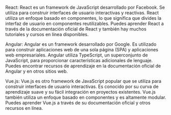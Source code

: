 React: React es un framework de JavaScript desarrollado por Facebook. Se utiliza para construir interfaces de usuario interactivas y reactivas. React utiliza un enfoque basado en componentes, lo que significa que divides la interfaz de usuario en componentes reutilizables. Puedes aprender React a través de la documentación oficial de React y también hay muchos tutoriales y cursos en línea disponibles.

Angular: Angular es un framework desarrollado por Google. Es utilizado para construir aplicaciones web de una sola página (SPA) y aplicaciones web empresariales. Angular utiliza TypeScript, un superconjunto de JavaScript, para proporcionar características adicionales de lenguaje. Puedes encontrar recursos de aprendizaje en la documentación oficial de Angular y en otros sitios web.

Vue.js: Vue.js es otro framework de JavaScript popular que se utiliza para construir interfaces de usuario interactivas. Es conocido por su curva de aprendizaje suave y su fácil integración en proyectos existentes. Vue.js también utiliza un enfoque basado en componentes y es altamente modular. Puedes aprender Vue.js a través de su documentación oficial y otros recursos en línea.